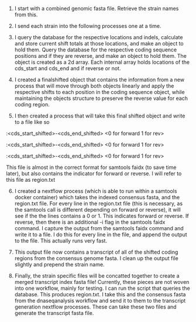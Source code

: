 1. I start with a combined genomic fasta file. Retrieve the strain names from this.

2. I send each strain into the following processes one at a time.

3. I query the database for the respective locations and indels, calculate and store current shift totals at those locations, and make an object to hold them. Query the database for the respective coding sequence positions and if they are reverse, and make an object to hold them. The object is created as a 2d array. Each internal array holds locations of the cds_start and cds_end and if reverse or not. 

4. I created a finalshifted object that contains the information from a new process that will move through both objects linearly and apply the respective shifts to each position in the coding sequence object, while maintaining the objects structure to preserve the reverse value for each coding region.

5. I then created a process that will take this final shifted object and write to a file like so

<strain-name>:<cds_start_shifted>-<cds_end_shifted>	<0 for forward 1 for rev>

<strain-name>:<cds_start_shifted>-<cds_end_shifted>   <0 for forward 1 for rev>

<strain-name>:<cds_start_shifted>-<cds_end_shifted>   <0 for forward 1 for rev>

This file is almost in the correct format for samtools faidx (to save time later), but also contains the indicator for forward or reverse. I will refer to this file as region.txt

6. I created a nextflow process (which is able to run within a samtools docker container) which takes the indexed consensus fasta, and the region.txt file. For every line in the region.txt file (this is necessary, as the samtools call is different depending on forward or reverse), it will see if the the lines contains a 0 or 1. This indicates forward or reverse. If reverse, then there is an additional -i flag in the samtools faidx command. I capture the output from the samtools faidx command and write it to a file. I do this for every line in the file, and append the output to the file. This actually runs very fast.

7. This output file now contains a transcript of all of the shifted coding regions from the consensus genome fasta. I clean up the output file slightly and prepend the strain name.

8. Finally, the strain specific files will be concatted together to create a merged transcript index fasta file!
Currently, these pieces are not woven into one workflow, mainly for testing. I can run the script that queries the database. This produces region.txt. I take this and the consensus fasta from the dnaseqanalysis workflow and send it to them to the transcript generation nextflow processes. These can take these two files and generate the transcript fasta file. 
